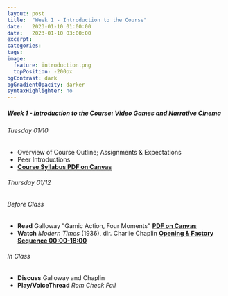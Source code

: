 ```yaml
---
layout: post
title:  "Week 1 - Introduction to the Course"
date:   2023-01-10 01:00:00
date:   2023-01-10 03:00:00
excerpt: 
categories:
tags:
image:
  feature: introduction.png
  topPosition: -200px
bgContrast: dark
bgGradientOpacity: darker
syntaxHighlighter: no
---
```


##### **Week 1 - Introduction to the Course: Video Games and Narrative Cinema**

###### Tuesday 01/10 
- Overview of Course Outline; Assignments & Expectations
- Peer Introductions
- [**Course Syllabus PDF on Canvas**](https://uncch.instructure.com/courses/17305/files/?preview=2611189)

###### Thursday 01/12

###### *Before Class*

- **Read** Galloway "Gamic Action, Four Moments" [**PDF on Canvas**](https://uncch.instructure.com/courses/17305/files/folder/Readings?preview=2611203)
- **Watch** *Modern Times* (1936), dir. Charlie Chaplin [**Opening & Factory Sequence 00:00-18:00**](https://www.dailymotion.com/video/x3mhpli)

###### *In Class*

- **Discuss** Galloway and Chaplin
- **Play/VoiceThread** *Rom Check Fail*

